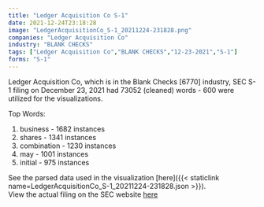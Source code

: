 ```yaml
---
title: "Ledger Acquisition Co S-1"
date: 2021-12-24T23:18:28
image: "LedgerAcquisitionCo_S-1_20211224-231828.png"
companies: "Ledger Acquisition Co"
industry: "BLANK CHECKS"
tags: ["Ledger Acquisition Co","BLANK CHECKS","12-23-2021","S-1"]
forms: "S-1"
---
```

Ledger Acquisition Co, which is in the Blank Checks [6770] industry, SEC S-1 filing on December 23, 2021 had 73052 (cleaned) words - 600 were utilized for the visualizations.

Top Words:
1. business - 1682 instances
2. shares - 1341 instances
3. combination - 1230 instances
4. may - 1001 instances
5. initial - 975 instances


See the parsed data used in the visualization [here]({{< staticlink name=LedgerAcquisitionCo_S-1_20211224-231828.json >}}).  
View the actual filing on the SEC website [here](https://www.sec.gov/Archives/edgar/data/1872206/0001104659-21-153030.txt)